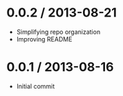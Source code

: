 0.0.2 / 2013-08-21
===================
 * Simplifying repo organization
 * Improving README

0.0.1 / 2013-08-16
===================
 * Initial commit